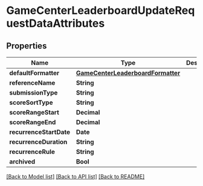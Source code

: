# GameCenterLeaderboardUpdateRequestDataAttributes

## Properties
Name | Type | Description | Notes
------------ | ------------- | ------------- | -------------
**defaultFormatter** | [**GameCenterLeaderboardFormatter**](GameCenterLeaderboardFormatter.md) |  | [optional] 
**referenceName** | **String** |  | [optional] 
**submissionType** | **String** |  | [optional] 
**scoreSortType** | **String** |  | [optional] 
**scoreRangeStart** | **Decimal** |  | [optional] 
**scoreRangeEnd** | **Decimal** |  | [optional] 
**recurrenceStartDate** | **Date** |  | [optional] 
**recurrenceDuration** | **String** |  | [optional] 
**recurrenceRule** | **String** |  | [optional] 
**archived** | **Bool** |  | [optional] 

[[Back to Model list]](../README.md#documentation-for-models) [[Back to API list]](../README.md#documentation-for-api-endpoints) [[Back to README]](../README.md)


